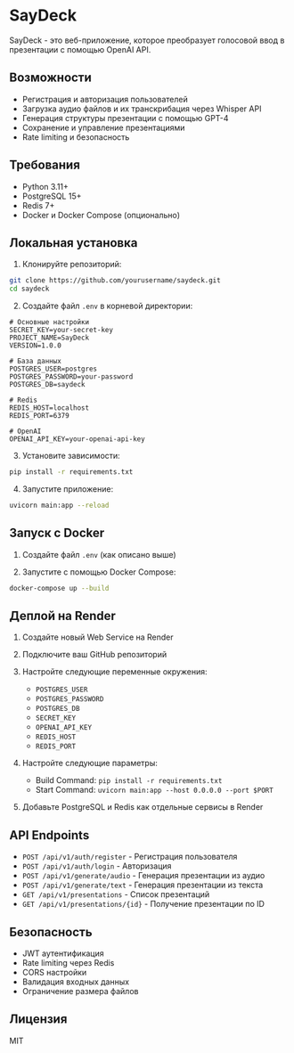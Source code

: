 # SayDeck

SayDeck - это веб-приложение, которое преобразует голосовой ввод в презентации с помощью OpenAI API.

## Возможности

- Регистрация и авторизация пользователей
- Загрузка аудио файлов и их транскрибация через Whisper API
- Генерация структуры презентации с помощью GPT-4
- Сохранение и управление презентациями
- Rate limiting и безопасность

## Требования

- Python 3.11+
- PostgreSQL 15+
- Redis 7+
- Docker и Docker Compose (опционально)

## Локальная установка

1. Клонируйте репозиторий:
```bash
git clone https://github.com/yourusername/saydeck.git
cd saydeck
```

2. Создайте файл `.env` в корневой директории:
```env
# Основные настройки
SECRET_KEY=your-secret-key
PROJECT_NAME=SayDeck
VERSION=1.0.0

# База данных
POSTGRES_USER=postgres
POSTGRES_PASSWORD=your-password
POSTGRES_DB=saydeck

# Redis
REDIS_HOST=localhost
REDIS_PORT=6379

# OpenAI
OPENAI_API_KEY=your-openai-api-key
```

3. Установите зависимости:
```bash
pip install -r requirements.txt
```

4. Запустите приложение:
```bash
uvicorn main:app --reload
```

## Запуск с Docker

1. Создайте файл `.env` (как описано выше)

2. Запустите с помощью Docker Compose:
```bash
docker-compose up --build
```

## Деплой на Render

1. Создайте новый Web Service на Render
2. Подключите ваш GitHub репозиторий
3. Настройте следующие переменные окружения:
   - `POSTGRES_USER`
   - `POSTGRES_PASSWORD`
   - `POSTGRES_DB`
   - `SECRET_KEY`
   - `OPENAI_API_KEY`
   - `REDIS_HOST`
   - `REDIS_PORT`

4. Настройте следующие параметры:
   - Build Command: `pip install -r requirements.txt`
   - Start Command: `uvicorn main:app --host 0.0.0.0 --port $PORT`

5. Добавьте PostgreSQL и Redis как отдельные сервисы в Render

## API Endpoints

- `POST /api/v1/auth/register` - Регистрация пользователя
- `POST /api/v1/auth/login` - Авторизация
- `POST /api/v1/generate/audio` - Генерация презентации из аудио
- `POST /api/v1/generate/text` - Генерация презентации из текста
- `GET /api/v1/presentations` - Список презентаций
- `GET /api/v1/presentations/{id}` - Получение презентации по ID

## Безопасность

- JWT аутентификация
- Rate limiting через Redis
- CORS настройки
- Валидация входных данных
- Ограничение размера файлов

## Лицензия

MIT 